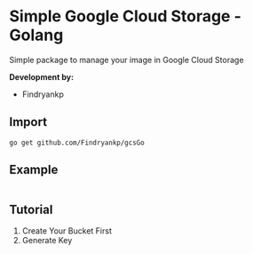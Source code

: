 # Simple Google Cloud Storage - Golang
Simple package to manage your image in Google Cloud Storage

**Development by:** 
- Findryankp

## Import
```shell
go get github.com/Findryankp/gcsGo
```

## Example
```go

```

## Tutorial
1. Create Your Bucket First
2. Generate Key